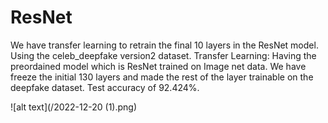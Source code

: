 # ResNet
We have transfer learning to retrain the final 10 layers in the ResNet model.
Using the celeb_deepfake version2 dataset.
Transfer Learning: Having the preordained model which is ResNet trained on Image net data. 
We have freeze the initial 130 layers and made the rest of the layer trainable on the deepfake dataset.
Test accuracy of 92.424%. 

![alt text](/2022-12-20 (1).png)
